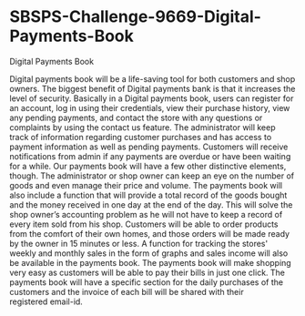 # SBSPS-Challenge-9669-Digital-Payments-Book
Digital Payments Book

Digital payments book will be a life-saving tool for both customers and shop owners. The biggest benefit of Digital payments bank is that it increases the level of security. Basically in a Digital payments book, users can register for an account, log in using their credentials, view their purchase history, view any pending payments, and contact the store with any questions or complaints by using the contact us feature. The administrator will keep track of information regarding customer purchases and has access to payment information as well as pending payments. Customers will receive notifications from admin if any payments are overdue or have been waiting for a while. 
Our payments book will have a few other distinctive elements, though. The administrator or shop owner can keep an eye on the number of goods and even manage their price and volume. The payments book will also include a function that will provide a total record of the goods bought and the money received in one day at the end of the day. This will solve the shop owner’s accounting problem as he will not have to keep a record of every item sold from his shop. Customers will be able to order products from the comfort of their own homes, and those orders will be made ready by the owner in 15 minutes or less. A function for tracking the stores' weekly and monthly sales in the form of graphs and sales income will also be available in the payments book.
The payments book will make shopping very easy as customers will be able to pay their bills in just one click. The payments book will have a specific section for the daily purchases of the customers and the invoice of each bill will be shared with their registered email-id.
